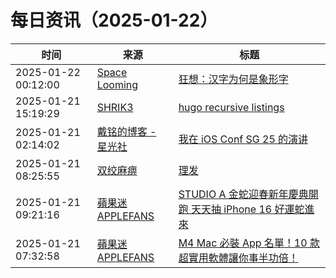 ﻿# 每日资讯（2025-01-22）

|时间|来源|标题|
|---|---|---|
|2025-01-22 00:12:00|[Space Looming](http://yibie.github.io/index.xml)|[狂想：汉字为何是象形字](https://www.gtdstudy.com/posts/why-hanzi/)|
|2025-01-21 15:19:29|[SHRIK3](https://shrik3.com/index.xml)|[hugo recursive listings](https://shrik3.com/post/hugo/list/)|
|2025-01-21 02:14:02|[戴铭的博客 - 星光社](https://ming1016.github.io/atom.xml)|[我在 iOS Conf SG 25 的演讲](https://starming.com/2025/01/21/ios-conf-sg-25-share/)|
|2025-01-21 08:25:55|[双绞麻痹](https://numb.tech/atom.xml)|[理发](https://numb.tech/2025/01/21/haircut/)|
|2025-01-21 09:21:16|[蘋果迷 APPLEFANS](https://applefans.today/feed/)|[STUDIO A 金蛇迎春新年慶典開跑 天天抽 iPhone 16 好運蛇進來](https://applefans.today/2025-01-studio-a-event/)|
|2025-01-21 07:32:58|[蘋果迷 APPLEFANS](https://applefans.today/feed/)|[M4 Mac 必裝 App 名單！10 款超實用軟體讓你事半功倍！](https://applefans.today/2025-01-mac-app-m4mac/)|
